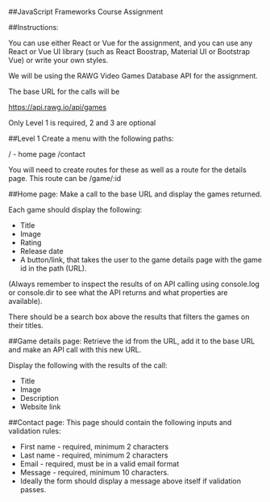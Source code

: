 ##JavaScript Frameworks Course Assignment

##Instructions:

You can use either React or Vue for the assignment, and you can use any React or Vue UI library (such as React Boostrap, Material UI or Bootstrap Vue) or write your own styles.

We will be using the RAWG Video Games Database API for the assignment.

The base URL for the calls will be

https://api.rawg.io/api/games

Only Level 1 is required, 2 and 3 are optional

##Level 1
Create a menu with the following paths:

/ - home page
/contact

You will need to create routes for these as well as a route for the details page. This route can be /game/:id

##Home page:
Make a call to the base URL and display the games returned.

Each game should display the following:

- Title
- Image
- Rating
- Release date
- A button/link, that takes the user to the game details page with the game id in the path (URL).

(Always remember to inspect the results of on API calling using console.log or console.dir to see what the API returns and what properties are available).

There should be a search box above the results that filters the games on their titles.

##Game details page:
Retrieve the id from the URL, add it to the base URL and make an API call with this new URL.

Display the following with the results of the call:

- Title
- Image
- Description
- Website link

##Contact page:
This page should contain the following inputs and validation rules:

- First name - required, minimum 2 characters
- Last name - required, minimum 2 characters
- Email - required, must be in a valid email format
- Message - required, minimum 10 characters.
- Ideally the form should display a message above itself if validation passes.
